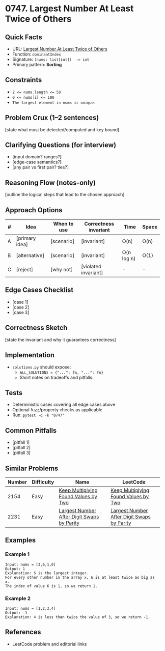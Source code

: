 # 0747. Largest Number At Least Twice of Others

## Quick Facts

- URL:
  [Largest Number At Least Twice of Others](https://leetcode.com/problems/largest-number-at-least-twice-of-others/)
- Function: `dominantIndex`
- Signature: `(nums: list[int])  -> int`
- Primary pattern: **Sorting**

## Constraints

- `2 <= nums.length <= 50`
- `0 <= nums[i] <= 100`
- `The largest element in nums is unique.`

## Problem Crux (1–2 sentences)

[state what must be detected/computed and key bound]

## Clarifying Questions (for interview)

- [input domain? ranges?]
- [edge-case semantics?]
- [any pair vs first pair? ties?]

## Reasoning Flow (notes-only)

[outline the logical steps that lead to the chosen approach]

## Approach Options

| #   | Idea           | When to use | Correctness invariant | Time       | Space |
| --- | -------------- | ----------- | --------------------- | ---------- | ----- |
| A   | [primary idea] | [scenario]  | [invariant]           | O(n)       | O(n)  |
| B   | [alternative]  | [scenario]  | [invariant]           | O(n log n) | O(1)  |
| C   | [reject]       | [why not]   | [violated invariant]  | -          | -     |

## Edge Cases Checklist

- [case 1]
- [case 2]
- [case 3]

## Correctness Sketch

[state the invariant and why it guarantees correctness]

## Implementation

- `solutions.py` should expose:
    - `ALL_SOLUTIONS = {"...": fn, "...": fn}`
    - Short notes on tradeoffs and pitfalls.

## Tests

- Deterministic cases covering all edge cases above
- Optional fuzz/property checks as applicable
- Run: `pytest -q -k "0747"`

## Common Pitfalls

- [pitfall 1]
- [pitfall 2]
- [pitfall 3]

## Similar Problems

| Number | Difficulty | Name                                                                                                       | LeetCode                                                                                                                |
| ------ | ---------- | ---------------------------------------------------------------------------------------------------------- | ----------------------------------------------------------------------------------------------------------------------- |
| 2154   | Easy       | [Keep Multiplying Found Values by Two](../2154-keep-multiplying-found-values-by-two/readme.md)             | [Keep Multiplying Found Values by Two](https://leetcode.com/problems/keep-multiplying-found-values-by-two/)             |
| 2231   | Easy       | [Largest Number After Digit Swaps by Parity](../2231-largest-number-after-digit-swaps-by-parity/readme.md) | [Largest Number After Digit Swaps by Parity](https://leetcode.com/problems/largest-number-after-digit-swaps-by-parity/) |

## Examples

### Example 1

```text
Input: nums = [3,6,1,0]
Output: 1
Explanation: 6 is the largest integer.
For every other number in the array x, 6 is at least twice as big as x.
The index of value 6 is 1, so we return 1.
```

### Example 2

```text
Input: nums = [1,2,3,4]
Output: -1
Explanation: 4 is less than twice the value of 3, so we return -1.
```

## References

- LeetCode problem and editorial links
